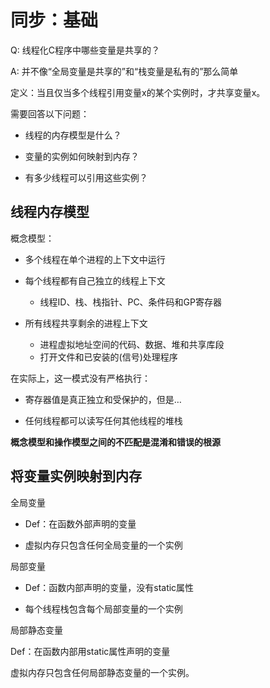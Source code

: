 # 同步：基础

Q: 线程化C程序中哪些变量是共享的？

A: 并不像“全局变量是共享的”和“栈变量是私有的”那么简单



定义：当且仅当多个线程引用变量x的某个实例时，才共享变量x。



需要回答以下问题：

+ 线程的内存模型是什么？

+ 变量的实例如何映射到内存？

+ 有多少线程可以引用这些实例？

## 线程内存模型

概念模型：

+ 多个线程在单个进程的上下文中运行

+ 每个线程都有自己独立的线程上下文
  + 线程ID、栈、栈指针、PC、条件码和GP寄存器

+ 所有线程共享剩余的进程上下文
  + 进程虚拟地址空间的代码、数据、堆和共享库段
  + 打开文件和已安装的(信号)处理程序

在实际上，这一模式没有严格执行：

+ 寄存器值是真正独立和受保护的，但是…

+ 任何线程都可以读写任何其他线程的堆栈



**概念模型和操作模型之间的不匹配是混淆和错误的根源**



## 将变量实例映射到内存

全局变量

+ Def：在函数外部声明的变量

+ 虚拟内存只包含任何全局变量的一个实例



局部变量

+ Def：函数内部声明的变量，没有static属性

+ 每个线程栈包含每个局部变量的一个实例



局部静态变量

Def：在函数内部用static属性声明的变量

虚拟内存只包含任何局部静态变量的一个实例。

